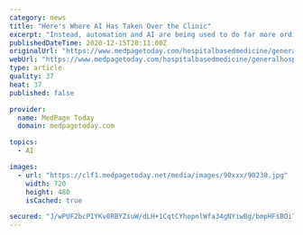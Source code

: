 ```yaml
---
category: news
title: "Here's Where AI Has Taken Over the Clinic"
excerpt: "Instead, automation and AI are being used to do far more ordinary, even boring healthcare tasks, in places many may never realize or see. Right now, automation is most used in the back office. \"There are a lot of solutions in the marketplace right now around revenue cycle management,"
publishedDateTime: 2020-12-15T20:11:00Z
originalUrl: "https://www.medpagetoday.com/hospitalbasedmedicine/generalhospitalpractice/90238"
webUrl: "https://www.medpagetoday.com/hospitalbasedmedicine/generalhospitalpractice/90238"
type: article
quality: 37
heat: 37
published: false

provider:
  name: MedPage Today
  domain: medpagetoday.com

topics:
  - AI

images:
  - url: "https://clf1.medpagetoday.net/media/images/90xxx/90238.jpg"
    width: 720
    height: 480
    isCached: true

secured: "J/wPUF2bcP1YKv8RBYZsuW/dLH+1CqtCYhopnlWfa34gNYiwBg/bmpHFsBOiTD1TFnrdpyutfQ9Qeg9eVV1s2uhSLZ8IH08J2xEhi0p2TpLrJRmHIymslDyNMA/0mAMIqnqCxEKPRj1uUdsjtm0rZGtpLaFlIqmP0mf0pqHkZdYDYPier3YUejRRlR7z2kA+aysxb1choWJrARqwDos2689dbEG1B9SwuhVtD0L54+lqhx1n1tuEMR/IpDdKjRkjwbk4GRFHXkW8cItcyHJ6Mx6Myt7zp0WDfySVUZ/KBw+/hdFjzi0E6DToBiAAsknZw5QXvqNNT0uODOaHaN/WKN3ytVm8r6lluHKXB7qFuto=;3FoKU9Czd+vtZ85xakBIlw=="
---
```


